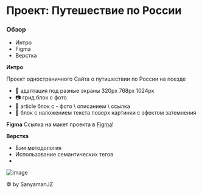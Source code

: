 # Проект: Путешествие по России

### Обзор
* Интро
* Figma
* Верстка

**Интро**

Проект одностраничного Сайта о путишествии по России на поезде 
+ :iphone: адаптация под разные экраны 320px 768px 1024px
+ :camera: грид блок с фото
+ :postbox: article блок с - фото \ описанием \ ссылка
+ :high_brightness: блок с наложением текста поверх картинки с эфектом затемнения

**Figma**
Ссылка на макет проекта в [Figma](https://www.figma.com/file/5S2WSbEFL6awjVWJ0NWL8Q/Sprint-3_-Russia-_-desktop-%2B-mobile?node-id=28503%3A0&t=l003rcUCdHLNWVLo-0 "Figma и пшЫк подрывник под одеялом")!     

**Верстка**
+ Бэм методология 
+ Использование семантических тегов
+ 

 ![image](https://user-images.githubusercontent.com/119109046/209814939-b0ed925f-de6a-44b4-9d14-d9c14db9fd51.png)

© by SanyamanJZ
